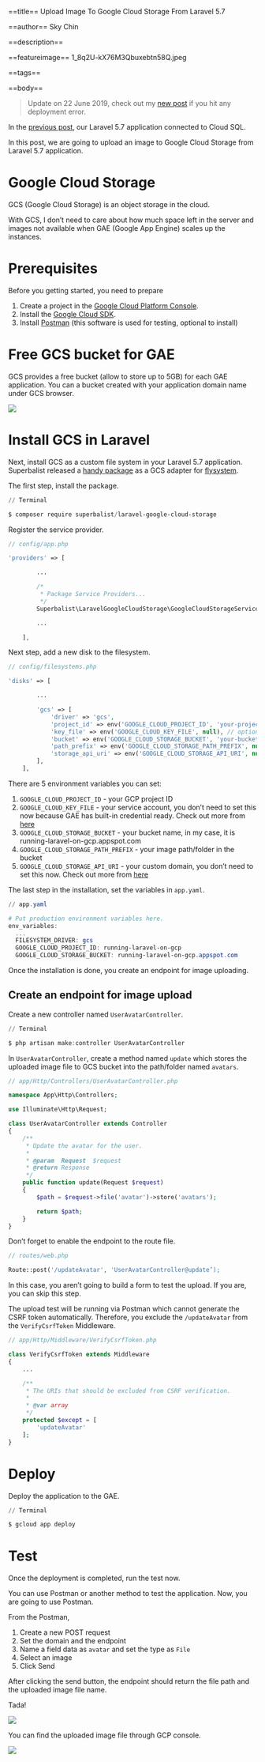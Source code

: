 ==title==
Upload Image To Google Cloud Storage From Laravel 5.7

==author==
Sky Chin

==description==

==featureimage==
1_8q2U-kX76M3Qbuxebtn58Q.jpeg

==tags==

==body==
> Update on 22 June 2019, check out my [new post](/posts/2019-06-22/uncaught-reflectionexception-on-google-app-engine/) if you hit any deployment error.

In the [previous post](/posts/2018-11-02/connect-laravel-5.7-to-cloud-sql/), our Laravel 5.7 application connected to Cloud SQL.

In this post, we are going to upload an image to Google Cloud Storage from Laravel 5.7 application.

# Google Cloud Storage

GCS (Google Cloud Storage) is an object storage in the cloud. 

With GCS, I don’t need to care about how much space left in the server and images not available when GAE (Google App Engine) scales up the instances.

# Prerequisites

Before you getting started, you need to prepare

1. Create a project in the [Google Cloud Platform Console](https://console.cloud.google.com/project).
2. Install the [Google Cloud SDK](https://cloud.google.com/sdk/).
3. Install [Postman](https://www.getpostman.com/apps) (this software is used for testing, optional to install)

# Free GCS bucket for GAE

GCS provides a free bucket (allow to store up to 5GB) for each GAE application. You can a bucket created with your application domain name under GCS browser.

![](/images/1_MfNPxjRJOp4i19tddi0thw.png)

# Install GCS in Laravel

Next, install GCS as a custom file system in your Laravel 5.7 application. Superbalist released a [handy package](https://github.com/Superbalist/laravel-google-cloud-storage) as a GCS adapter for [flysystem](https://github.com/thephpleague/flysystem).

The first step, install the package.

~~~ powershell
// Terminal

$ composer require superbalist/laravel-google-cloud-storage
~~~

Register the service provider.

~~~ php
// config/app.php

'providers' => [

        ...

        /*
         * Package Service Providers...
         */
        Superbalist\LaravelGoogleCloudStorage\GoogleCloudStorageServiceProvider::class,

        ...

    ],
~~~

Next step, add a new disk to the filesystem.

~~~ php
// config/filesystems.php

'disks' => [

        ...

        'gcs' => [
            'driver' => 'gcs',
            'project_id' => env('GOOGLE_CLOUD_PROJECT_ID', 'your-project-id'),
            'key_file' => env('GOOGLE_CLOUD_KEY_FILE', null), // optional: /path/to/service-account.json
            'bucket' => env('GOOGLE_CLOUD_STORAGE_BUCKET', 'your-bucket'),
            'path_prefix' => env('GOOGLE_CLOUD_STORAGE_PATH_PREFIX', null), // optional: /default/path/to/apply/in/bucket
            'storage_api_uri' => env('GOOGLE_CLOUD_STORAGE_API_URI', null), // see: Public URLs below
        ],
    ],
~~~

There are 5 environment variables you can set:
1. `GOOGLE_CLOUD_PROJECT_ID` - your GCP project ID
2. `GOOGLE_CLOUD_KEY_FILE` - your service account, you don’t need to set this now because GAE has built-in credential ready. Check out more from [here](https://github.com/Superbalist/laravel-google-cloud-storage#authentication)
3. `GOOGLE_CLOUD_STORAGE_BUCKET` - your bucket name, in my case, it is  running-laravel-on-gcp.appspot.com
4. `GOOGLE_CLOUD_STORAGE_PATH_PREFIX` - your image path/folder in the bucket
5. `GOOGLE_CLOUD_STORAGE_API_URI` - your custom domain, you don’t need to set this now. Check out more from [here](https://github.com/Superbalist/laravel-google-cloud-storage#public-urls)

The last step in the installation, set the variables in `app.yaml`.

~~~ powershell
// app.yaml

# Put production environment variables here.
env_variables:
  ...
  FILESYSTEM_DRIVER: gcs
  GOOGLE_CLOUD_PROJECT_ID: running-laravel-on-gcp
  GOOGLE_CLOUD_STORAGE_BUCKET: running-laravel-on-gcp.appspot.com
~~~

Once the installation is done, you create an endpoint for image uploading.

## Create an endpoint for image upload

Create a new controller named `UserAvatarController`.

~~~ powershell
// Terminal

$ php artisan make:controller UserAvatarController
~~~

In `UserAvatarController`, create a method named `update` which stores the uploaded image file to GCS bucket into the path/folder named `avatars`.

~~~ php
// app/Http/Controllers/UserAvatarController.php

namespace App\Http\Controllers;

use Illuminate\Http\Request;

class UserAvatarController extends Controller
{
    /**
     * Update the avatar for the user.
     *
     * @param  Request  $request
     * @return Response
     */
    public function update(Request $request)
    {
        $path = $request->file('avatar')->store('avatars');

        return $path;
    }
}
~~~

Don’t forget to enable the endpoint to the route file.

~~~ php
// routes/web.php

Route::post('/updateAvatar', 'UserAvatarController@update’);
~~~

In this case, you aren’t going to build a form to test the upload. If you are, you can skip this step.

The upload test will be running via Postman which cannot generate the CSRF token automatically. Therefore, you exclude the `/updateAvatar` from the `VerifyCsrfToken` Middleware.

~~~ php
// app/Http/Middleware/VerifyCsrfToken.php

class VerifyCsrfToken extends Middleware
{
    ...

    /**
     * The URIs that should be excluded from CSRF verification.
     *
     * @var array
     */
    protected $except = [
        'updateAvatar'
    ];
}
~~~

# Deploy

Deploy the application to the GAE.

~~~ powershell
// Terminal

$ gcloud app deploy
~~~

# Test

Once the deployment is completed, run the test now.

You can use Postman or another method to test the application. Now, you are going to use Postman.

From the Postman, 
1. Create a new POST request
2. Set the domain and the endpoint
3. Name a field data as `avatar` and set the type as `File`
4. Select an image 
5. Click Send

After clicking the send button, the endpoint should return the file path and the uploaded image file name.

Tada!

![](/images/1_YjNM46kMlwpQ8Q974V0a7Q.png)

You can find the uploaded image file through GCP console.

![](/images/1_mhmGVa4_lV8tNYCFApQaQw.png)
